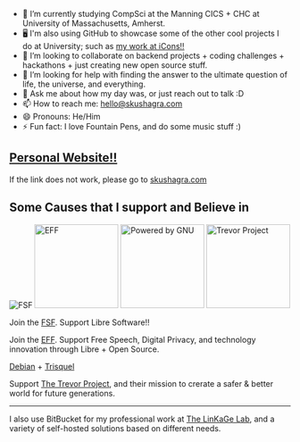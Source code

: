<!-- > Keep Scrolling for more info :) -->

<!-- <img src = "https://user-images.githubusercontent.com/73229775/114243328-00181380-99aa-11eb-847f-9bc1709a27c7.png" width = 85%>  -->

<!-- <a href="https://github.com/suobset/suobset">

![](https://github.com/suobset/suobset/blob/master/generated/overview.svg)
![](https://github.com/suobset/suobset/blob/master/generated/languages.svg)

</a>

[^^ How did I get my stats displayed such nicely?? Main Source + Credits here ^^](https://github.com/suobset/suobset/blob/master/Credits.md)

Note: Excludes HTML. -->

<!--
**suobset/suobset** is a ✨ _special_ ✨ repository because its `README.md` (this file) appears on your GitHub profile.
-->

- 🔭 I’m currently studying CompSci at the Manning CICS + CHC at University of Massachusetts, Amherst. 
- 🖥  I'm also using GitHub to showcase some of the other cool projects I do at University; such as <a href="https://suobset.github.io/iCons">my work at iCons!!</a>
- 👯 I’m looking to collaborate on backend projects + coding challenges + hackathons + just creating new open source stuff.   
- 🤔 I’m looking for help with finding the answer to the ultimate question of life, the universe, and everything.
- 💬 Ask me about how my day was, or just reach out to talk :D
- 📫 How to reach me: <a href="mailto:hello@skushagra.com">hello@skushagra.com</a>
- 😄 Pronouns: He/Him
- ⚡ Fun fact: I love Fountain Pens, and do some music stuff :)

## <a href="https://skushagra.com">Personal Website!!</a>

If the link does not work, please go to [skushagra.com](https://skushagra.com)

## Some Causes that I support and Believe in

![FSF](https://static.fsf.org/nosvn/associate/crm/6091180.png) <a href="https://www.eff.org"><img src="https://www.eff.org/files/2022/11/28/eff-2023-member-member.png" alt="EFF" width="150"/></a> 
<a href="https://www.gnu.org/"><img src="https://static.fsf.org/nosvn/images/badges/powered_ascii_gray-bg.png" alt="Powered by GNU" width="150" /></a> <a href="https://www.thetrevorproject.org/"><img src="https://www.thetrevorproject.org/wp-content/uploads/2021/09/METADATA_IMG_ORANGE-BG.jpg" alt="Trevor Project" width="150" /></a>

Join the [FSF](https://fsf.org). Support Libre Software!!

Join the [EFF](https://eff.org). Support Free Speech, Digital Privacy, and technology innovation through Libre + Open Source.

[Debian](https://www.debian.org/) + [Trisquel](https://trisquel.info/)

Support [The Trevor Project](https://www.thetrevorproject.org/), and their mission to crerate a safer & better world for future generations.

<hr>

I also use BitBucket for my professional work at [The LinKaGe Lab](http://linkage.cs.umass.edu), and a variety of self-hosted solutions based on different needs.
